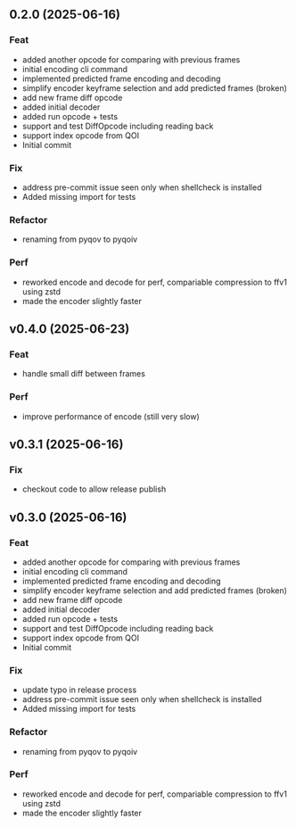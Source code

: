 ## 0.2.0 (2025-06-16)

### Feat

- added another opcode for comparing with previous frames
- initial encoding cli command
- implemented predicted frame encoding and decoding
- simplify encoder keyframe selection and add predicted frames (broken)
- add new frame diff opcode
- added initial decoder
- added run opcode + tests
- support and test DiffOpcode including reading back
- support index opcode from QOI
- Initial commit

### Fix

- address pre-commit issue seen only when shellcheck is installed
- Added missing import for tests

### Refactor

- renaming from pyqov to pyqoiv

### Perf

- reworked encode and decode for perf, compariable compression to ffv1 using zstd
- made the encoder slightly faster

## v0.4.0 (2025-06-23)

### Feat

- handle small diff between frames

### Perf

- improve performance of encode (still very slow)

## v0.3.1 (2025-06-16)

### Fix

- checkout code to allow release publish

## v0.3.0 (2025-06-16)

### Feat

- added another opcode for comparing with previous frames
- initial encoding cli command
- implemented predicted frame encoding and decoding
- simplify encoder keyframe selection and add predicted frames (broken)
- add new frame diff opcode
- added initial decoder
- added run opcode + tests
- support and test DiffOpcode including reading back
- support index opcode from QOI
- Initial commit

### Fix

- update typo in release process
- address pre-commit issue seen only when shellcheck is installed
- Added missing import for tests

### Refactor

- renaming from pyqov to pyqoiv

### Perf

- reworked encode and decode for perf, compariable compression to ffv1 using zstd
- made the encoder slightly faster
